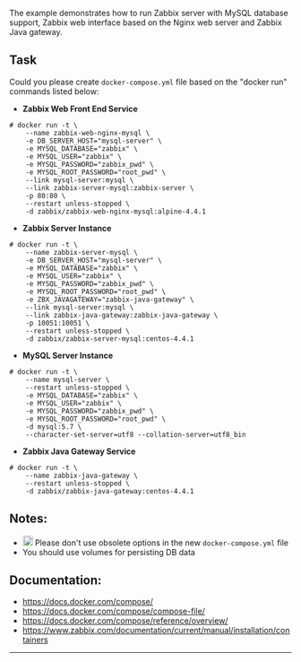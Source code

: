 
The example demonstrates how to run Zabbix server with MySQL database support, Zabbix web interface based on the Nginx web server and Zabbix Java gateway.

## Task
Could you please create `docker-compose.yml` file based on the "docker run" commands listed below:

- **Zabbix Web Front End Service**
```
# docker run -t \
    --name zabbix-web-nginx-mysql \
    -e DB_SERVER_HOST="mysql-server" \
    -e MYSQL_DATABASE="zabbix" \
    -e MYSQL_USER="zabbix" \
    -e MYSQL_PASSWORD="zabbix_pwd" \
    -e MYSQL_ROOT_PASSWORD="root_pwd" \
    --link mysql-server:mysql \
    --link zabbix-server-mysql:zabbix-server \
    -p 80:80 \
    --restart unless-stopped \
    -d zabbix/zabbix-web-nginx-mysql:alpine-4.4.1
```

- **Zabbix Server Instance**
```
# docker run -t \
    --name zabbix-server-mysql \
    -e DB_SERVER_HOST="mysql-server" \
    -e MYSQL_DATABASE="zabbix" \
    -e MYSQL_USER="zabbix" \
    -e MYSQL_PASSWORD="zabbix_pwd" \
    -e MYSQL_ROOT_PASSWORD="root_pwd" \
    -e ZBX_JAVAGATEWAY="zabbix-java-gateway" \
    --link mysql-server:mysql \
    --link zabbix-java-gateway:zabbix-java-gateway \
    -p 10051:10051 \
    --restart unless-stopped \
    -d zabbix/zabbix-server-mysql:centos-4.4.1
```

- **MySQL Server Instance**
```
# docker run -t \
    --name mysql-server \
    --restart unless-stopped \
    -e MYSQL_DATABASE="zabbix" \
    -e MYSQL_USER="zabbix" \
    -e MYSQL_PASSWORD="zabbix_pwd" \
    -e MYSQL_ROOT_PASSWORD="root_pwd" \
    -d mysql:5.7 \
    --character-set-server=utf8 --collation-server=utf8_bin
```

- **Zabbix Java Gateway Service**
```
# docker run -t \
    --name zabbix-java-gateway \
    --restart unless-stopped \
    -d zabbix/zabbix-java-gateway:centos-4.4.1
```

## Notes:
- <img src="https://www.freeiconspng.com/uploads/warning-logo-png-symbols-warning-icon-17.png" width="18"> Please don't use obsolete options in the new `docker-compose.yml` file
- You should use volumes for persisting DB data

## Documentation:
- https://docs.docker.com/compose/
- https://docs.docker.com/compose/compose-file/
- https://docs.docker.com/compose/reference/overview/
- https://www.zabbix.com/documentation/current/manual/installation/containers

---
